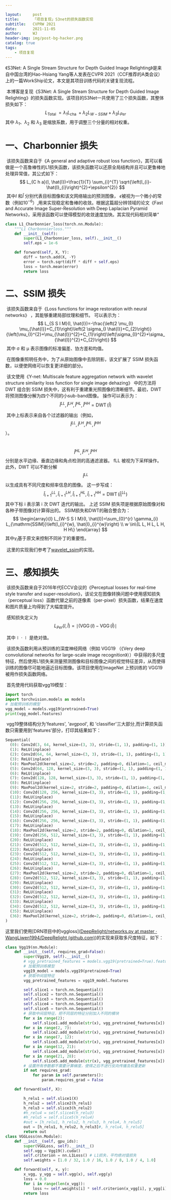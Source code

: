 ```yaml
---

layout:     post
title:      「项目复现」S3net的损失函数实现
subtitle:   CVPRW 2021
date:       2021-11-05
author:     WJ
header-img: img/post-bg-hacker.png
catalog: true
tags:
    - 项目复现
---
```


《S3Net: A Single Stream Structure for Depth Guided Image Relighting》是来自中国台湾的Hao-Hsiang Yang等人发表在CVPR 2021（CCF推荐的A类会议）上的一篇WorkShip论文，本文是其项目训练代码的关键复现流程。

​		本博客是复现《S3Net: A Single Stream Structure for Depth Guided Image Relighting》的损失函数实现。该项目的S3Net一共使用了三个损失函数，其整体损失如下：
$$
L_{\text {Total }}=\lambda_{1} L_{\text {cha }}+\lambda_{2} L_{W-S S I M}+\lambda_{3} L_{P e r}
$$
​		其中 $\lambda_{1}$、$\lambda_{2}$ 和 $\lambda_{3}$ 是缩放系数，用于调整三个分量的相对权重。

# 一、Charbonnier 损失

​		该损失函数来自于《A general and adaptive robust loss function》，其可以看做是一个高鲁棒性的L1损失函数，该损失函数可以还原全局结构并且可以更鲁棒地处理异常值，其公式如下：
$$
L_{C h a}(I, \hat{I})=\frac{1}{T} \sum_{i}^{T} \sqrt{\left(I_{i}-\hat{I}_{i}\right)^{2}+\epsilon^{2}}
$$
​       其中$I$ 和$\hat{I}$ 分别代表目标图像和该文网络输出的预测图像， $\epsilon$被视为一个微小的常数（例如$10^{-6}$​）,用来实现稳定和鲁棒的收敛。根据这篇超分辨领域的论文《Fast and Accurate Image Super-Resolution with Deep Laplacian Pyramid Networks》，采用该函数可以使得模型的收敛速度加快。其实现代码相对简单“

```python
class L1_Charbonnier_loss(torch.nn.Module):
    """L1 Charbonnierloss."""
    def __init__(self):
        super(L1_Charbonnier_loss, self).__init__()
        self.eps = 1e-6

    def forward(self, X, Y):
        diff = torch.add(X, -Y)
        error = torch.sqrt(diff * diff + self.eps)
        loss = torch.mean(error)
        return loss
```

# 二、SSIM 损失

​		该损失函数来自于《Loss functions for image restoration with neural networks》 ，其能够重建局部纹理和细节。 可以表示为： 
$$
L_{S S I M}(I, \hat{I})=-\frac{\left(2 \mu_{I} \mu_{\hat{I}}+C_{1}\right)\left(2 \sigma_{I \hat{I}}+C_{2}\right)}{\left(\mu_{I}^{2}+\mu_{\hat{I}}^{2}+C_{1}\right)\left(\sigma_{I}^{2}+\sigma_{\hat{I}}^{2}+C_{2}\right)}
$$
​		 其中 σ 和 µ 表示图像的标准偏差、协方差和均值。 

​		在图像重照明任务中，为了从原始图像中去除阴影，该文扩展了 SSIM 损失函数，以便使网络可以恢复更详细的部分。 

​		该文使用《Y-net: Multiscale feature aggregation network with wavelet structure similarity loss function for single image dehazing》 中的方法将 DWT 组合到 SSIM 损失中，这有利于重建重光照图像的清晰细节。最初，DWT 将预测图像分解为四个不同的小sub-band图像。 操作可以表示为：
$$
\hat{I}^{L L}, \hat{I}^{L H}, \hat{I}^{H L}, \hat{I}^{H H}=\operatorname{DWT}(\hat{I})
$$


​       其中上标表示来自各个过滤器的输出（例如，$$\hat{I}^{L L}, \hat{I}^{L H}, \hat{I}^{H L}, \hat{I}^{H H}$$）。

​       $$\hat{I}^{H L}, \hat{I}^{L H}, \hat{I}^{H H}$$分别是水平边缘、垂直边缘和角点检测的高通滤波器。  fLL 被视为下采样操作。 此外，DWT 可以不断分解$$\hat{I}^{L L}$$ 以生成具有不同尺度和频率信息的图像。 这一步写成： 
$$
\hat{I}_{i+1}^{L L}, \hat{I}_{i+1}^{L H}, \hat{I}_{i+1}^{H L}, \hat{I}_{i+1}^{H H}=\operatorname{DWT}\left(\hat{I}_{i}^{L L}\right)
$$
​       其中下标 i 表示第 i 次 DWT 迭代的输出。 上述 SSIM 损失项是根据原始图像对和各种子带图像对计算得出的。  SSIM损失和DWT的融合整合为：
$$
\begin{array}{l}
L_{W-S S I M}(I, \hat{I})=\sum_{0}^{r} \gamma_{i} L_{\mathrm{SSIM}}\left(I_{i}^{w}, \hat{I}_{i}^{w}\right) \\
w \in\{L L, H L, L H, H H\}
\end{array}
$$
其中$\gamma_{i}$​  基于原文来控制不同补丁的重要性。

​		这里的实现我们参考了[wavelet_ssim](https://github.com/dectrfov/Y-net/tree/master/pytorch_ssim)的实现。

# 三、感知损失

​		该损失函数来自于2016年代ECCV会议的《Perceptual losses for real-time style transfer and super-resolution》，该论文在图像转换问题中使用感知损失（perceptual loss）函数代替之前的逐像素（per-pixel）损失函数，结果在速度和图片质量上均得到了大幅度提升。

​		感知损失定义为
$$
L_{P e r}(I, \hat{I})=\mid(\operatorname{VGG}(I)-\operatorname{VGG}(\hat{I}) \mid
$$


​		其中$\mid·\mid$ 是绝对值。

​		该损失函数利用从预训练的深度神经网络（例如 VGG19 （《Very deep convolutional networks for large-scale image recognition》））中获得的多尺度特征，然后使用L1损失来测量预测图像和目标图像之间的视觉特征差异，从而使得训练的图像尽可能地逼近目标图像。该项目使用在ImageNet 上预训练的 VGG19 被用作损失函数网络。

​		首先使用代码获取vgg19模型：

```Python
import torch
import torchvision.models as models
# 加载预训练的模型
vgg_model = models.vgg19(pretrained=True)
print(vgg_model.features)
```

​		vgg19整体结构分为'features', 'avgpool', 和 'classifier'三大部分,而计算损失函数只需要用到'features'部分，打印其结果如下：

```Python
Sequential(
  (0): Conv2d(3, 64, kernel_size=(3, 3), stride=(1, 1), padding=(1, 1))
  (1): ReLU(inplace)
  (2): Conv2d(64, 64, kernel_size=(3, 3), stride=(1, 1), padding=(1, 1))
  (3): ReLU(inplace)
  (4): MaxPool2d(kernel_size=2, stride=2, padding=0, dilation=1, ceil_mode=False)
  (5): Conv2d(64, 128, kernel_size=(3, 3), stride=(1, 1), padding=(1, 1))
  (6): ReLU(inplace)
  (7): Conv2d(128, 128, kernel_size=(3, 3), stride=(1, 1), padding=(1, 1))
  (8): ReLU(inplace)
  (9): MaxPool2d(kernel_size=2, stride=2, padding=0, dilation=1, ceil_mode=False)
  (10): Conv2d(128, 256, kernel_size=(3, 3), stride=(1, 1), padding=(1, 1))
  (11): ReLU(inplace)
  (12): Conv2d(256, 256, kernel_size=(3, 3), stride=(1, 1), padding=(1, 1))
  (13): ReLU(inplace)
  (14): Conv2d(256, 256, kernel_size=(3, 3), stride=(1, 1), padding=(1, 1))
  (15): ReLU(inplace)
  (16): Conv2d(256, 256, kernel_size=(3, 3), stride=(1, 1), padding=(1, 1))
  (17): ReLU(inplace)
  (18): MaxPool2d(kernel_size=2, stride=2, padding=0, dilation=1, ceil_mode=False)
  (19): Conv2d(256, 512, kernel_size=(3, 3), stride=(1, 1), padding=(1, 1))
  (20): ReLU(inplace)
  (21): Conv2d(512, 512, kernel_size=(3, 3), stride=(1, 1), padding=(1, 1))
  (22): ReLU(inplace)
  (23): Conv2d(512, 512, kernel_size=(3, 3), stride=(1, 1), padding=(1, 1))
  (24): ReLU(inplace)
  (25): Conv2d(512, 512, kernel_size=(3, 3), stride=(1, 1), padding=(1, 1))
  (26): ReLU(inplace)
  (27): MaxPool2d(kernel_size=2, stride=2, padding=0, dilation=1, ceil_mode=False)
  (28): Conv2d(512, 512, kernel_size=(3, 3), stride=(1, 1), padding=(1, 1))
  (29): ReLU(inplace)
  (30): Conv2d(512, 512, kernel_size=(3, 3), stride=(1, 1), padding=(1, 1))
  (31): ReLU(inplace)
  (32): Conv2d(512, 512, kernel_size=(3, 3), stride=(1, 1), padding=(1, 1))
  (33): ReLU(inplace)
  (34): Conv2d(512, 512, kernel_size=(3, 3), stride=(1, 1), padding=(1, 1))
  (35): ReLU(inplace)
  (36): MaxPool2d(kernel_size=2, stride=2, padding=0, dilation=1, ceil_mode=False)
)
```

这里我们使用[DRN项目中的vggloss]([DeepRelight/networks.py at master · WangLiwen1994/DeepRelight (github.com)](https://github.com/WangLiwen1994/DeepRelight/blob/master/models/networks.py))的实现来获取多尺度特征，如下：

```python
class Vgg19(nn.Module):
    def __init__(self, requires_grad=False):
        super(Vgg19, self).__init__()
        # vgg_pretrained_features = models.vgg19(pretrained=True).features # #pretrained是true，导入预训练模型
        # 加载预训练模型
        vgg19_model = models.vgg19(pretrained=True)
        # 获取中间层特征
        vgg_pretrained_features = vgg19_model.features

        self.slice1 = torch.nn.Sequential()
        self.slice2 = torch.nn.Sequential()
        self.slice3 = torch.nn.Sequential()
        self.slice4 = torch.nn.Sequential()
        self.slice5 = torch.nn.Sequential()
        # 获取中间层特征，把不同层的特征分别加入不同的模块
        for x in range(2):
            self.slice1.add_module(str(x), vgg_pretrained_features[x])
        for x in range(2, 7):
            self.slice2.add_module(str(x), vgg_pretrained_features[x])
        for x in range(7, 12):
            self.slice3.add_module(str(x), vgg_pretrained_features[x])
        for x in range(12, 21):
            self.slice4.add_module(str(x), vgg_pretrained_features[x])
        for x in range(21, 28):
            self.slice5.add_module(str(x), vgg_pretrained_features[x])
        # 设置所有参数都不需要计算梯度，使得之后不进行反向传播及权重更新
        if not requires_grad:
            for param in self.parameters():
                param.requires_grad = False

    def forward(self, X):

        h_relu1 = self.slice1(X)
        h_relu2 = self.slice2(h_relu1)
        h_relu3 = self.slice3(h_relu2)
        #h_relu4 = self.slice4(h_relu3)
        #h_relu5 = self.slice5(h_relu4)
        #out = [h_relu1, h_relu2, h_relu3, h_relu4, h_relu5]
        out = [h_relu1, h_relu2, h_relu3]#, h_relu4, h_relu5]
        return out
class VGGLoss(nn.Module):
    def __init__(self, gpu_ids):
        super(VGGLoss, self).__init__()
        self.vgg = Vgg19().cuda()
        self.criterion = nn.L1Loss() # L1损失，平均绝对值损失
        self.weights = [1.0 / 32, 1.0 / 16, 1.0 / 8, 1.0 / 4, 1.0]

    def forward(self, x, y):
        x_vgg, y_vgg = self.vgg(x), self.vgg(y)
        loss = 0.0
        for i in range(len(x_vgg)):
            loss += self.weights[i] * self.criterion(x_vgg[i], y_vgg[i].detach())
        return loss
```



